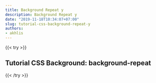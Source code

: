 ```yaml
---
title: Background Repeat y
description: Background Repeat y
date: "2019-11-18T10:34:07+07:00"
slug: tutorial-css-background-repeat-y
authors:
- akhlis
---
```


{{< try >}}
<!DOCTYPE html>
<html lang="id">
<head>
    <meta charset="utf-8">
    <meta name="viewport" content="width=device-width, initial-scale=1.0">
    <title>Tutorial CSS: background-repeat</title>
    <style>
        body {
            padding: 2em 3em;
            background-image: url("/images/css/background-image-1.jpg");
            background-repeat: repeat-y;
        }
    </style>
</head>

<body>
    <h2>Tutorial CSS Background: background-repeat</h2>
</body>
</html>
{{< /try >}}